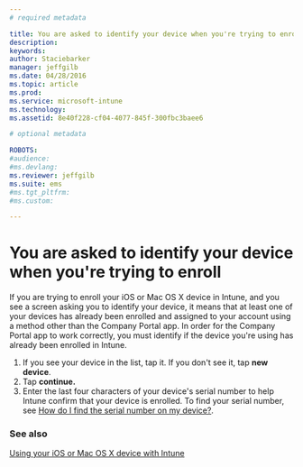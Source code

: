 ```yaml
---
# required metadata

title: You are asked to identify your device when you're trying to enroll | Microsoft Intune
description:
keywords:
author: Staciebarker
manager: jeffgilb
ms.date: 04/28/2016
ms.topic: article
ms.prod:
ms.service: microsoft-intune
ms.technology:
ms.assetid: 8e40f228-cf04-4077-845f-300fbc3baee6

# optional metadata

ROBOTS:
#audience:
#ms.devlang:
ms.reviewer: jeffgilb
ms.suite: ems
#ms.tgt_pltfrm:
#ms.custom:

---
```



# You are asked to identify your device when you're trying to enroll

If you are trying to enroll your iOS or Mac OS X device in Intune, and you see a screen asking you to identify your device, it means that at least one of your devices has already been enrolled and assigned to your account using a method other than the Company Portal app. In order for the Company Portal app to work correctly, you must identify if the device you're using has already been enrolled in Intune.

1. If you see your device in the list, tap it. If you don't see it, tap **new device**.
2. Tap **continue.**
3. Enter the last four characters of your device's serial number to help Intune confirm that your device is enrolled. To find your serial number, see [How do I find the serial number on my device?](how-do-i-find-the-serial-number-on-my-device-ios.md).

### See also
[Using your iOS or Mac OS X device with Intune](using-your-ios-or-mac-os-x-device-with-intune.md)